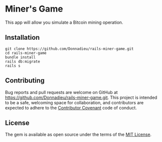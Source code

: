 # Miner's Game ##

This app will allow you simulate a Bitcoin mining operation.


## Installation ##

```shell
git clone https://github.com/Donnadieu/rails-miner-game.git
cd rails-miner-game
bundle install
rails db:migrate
rails s
```

## Contributing ##

Bug reports and pull requests are welcome on GitHub at https://github.com/Donnadieu/rails-miner-game.git. This project is intended to be a safe, welcoming space for collaboration, and contributors are expected to adhere to the [Contributor Covenant](https://github.com/Donnadieu/rails-miner-game.git/blob/master/CONTRIBUTING.md) code of conduct.

## License ##

The gem is available as open source under the terms of the [MIT License](https://github.com/Donnadieu/rails-miner-game.git/blob/master/LICENSE).
